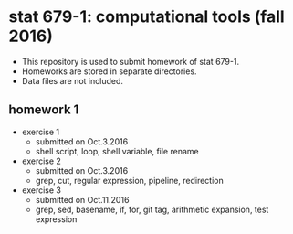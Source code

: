 # stat 679-1: computational tools (fall 2016)
- This repository is used to submit homework of stat 679-1.
- Homeworks are stored in separate directories.
- Data files are not included.

## homework 1
- exercise 1
  - submitted on Oct.3.2016
  - shell script, loop, shell variable, file rename
- exercise 2
  - submitted on Oct.3.2016
  - grep, cut, regular expression, pipeline, redirection
- exercise 3
  - submitted on Oct.11.2016
  - grep, sed, basename, if, for, git tag, arithmetic expansion, test expression
